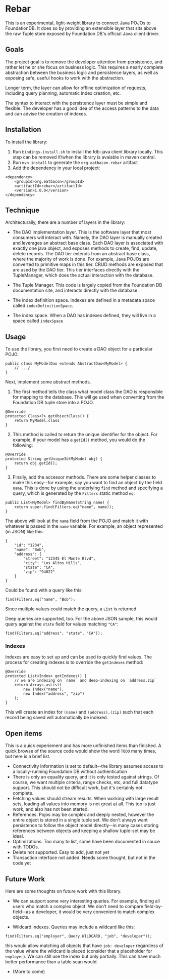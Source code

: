 # Rebar

This is an experimental, light-weight library to connect Java POJOs 
to FoundationDB. It does so by providing an extensible layer that
sits above the raw Tuple store exposed by Foundation DB's official
Java client driver.

## Goals
The project goal is to remove the developer attention from persistence,
and rather let he or she focus on business logic. This requires
a nearly complete abstraction between the business logic and 
persistence layers, as well as exposing safe, useful hooks to
work with the abstraction.

Longer term, the layer can allow for offline optimization of requests,
including query planning, automatic index creation, etc.

The syntax to interact with the persistence layer must be simple and
flexible. The developer has a good idea of the access patterns to
the data and can advise the creation of indexes.

## Installation
To install the library:

1. Run `bindings-install.sh` to install the fdb-java client library 
locally. This step can be removed if/when the library is avaiable
in maven central.
2. Run `mvn install` to generate the `org.eatbacon.rebar` artifact
3. Add the dependency in your local project:

```
<dependency>
    <groupId>org.eatbacon</groupId>
    <artifactId>rebar</artifactId>
    <version>1.0.0</version>
</dependency>
```

## Technique
Architecturally, there are a number of layers in the library:

* The DAO implementation layer. This is the software layer that most consumers will
interact with. Namely, the DAO layer is manually created and leverages
an abstract base class. Each DAO layer is associated with exactly one
java object, and exposes methods to create, find, update, delete
records. The DAO tier extends from an abstract base class, where the 
majority of work is done. For example, Java POJOs are converted to 
primitive maps in this tier. CRUD methods are exposed that are 
used by the DAO tier. This tier interfaces directly with the 
TupleManager, which does the actual interaction with the database.

* The Tuple Manager. This code is largely copied from the Foundation DB
documentation site, and interacts directly with the database.

* The index definition space. Indexes are defined in a metadata
space called `indexDefinitionSpace`.

* The index space. When a DAO has indexes defined, they will live
in a space called `indexSpace`

## Usage
To use the library, you first need to create a DAO object for 
a particular POJO:

```
public class MyModelDao extends AbstractDao<MyModel> {
    // .../
}
```

Next, implement some abstract methods.

1. The first method tells the class what model class the DAO is 
responsible for mapping to the database. This will ge used when
converting from the Foundation DB tuple store into a POJO.
```
@Override
protected Class<?> getObjectClass() {
    return MyModel.class
}
```

2. This method is called to return the unique identifier for the
object. For example, if your model has a `getId()` method, you would
do the following:
```
@Override
protected String getUniqueId(MyModel obj) {
    return obj.getId();
}
```

3. Finally, add the accessor methods. There are some helper classes
to make this easy--for example, say you want to find an object
by the field `name`. This is done by using the underlying `find` 
method and specifying a query, which is generated by the `Filters`
static method `eq`:

```
public List<MyModel> findByName(String name) {
    return super.find(Filters.eq("name", name));
}
```

The above will look at the `name` field from the POJO and match
it with whatever is passed in the `name` variable. For example, an
object represented (in JSON) like this:

```
{
    "id": "1234",
    "name": "Bob",
    "address": {
        "street": "12345 El Monte Blvd",
        "city": "Los Altos Hills",
        "state": "CA",
        "zip": "94022"
    }
}
```

Could be found with a query like this:

```
find(Filters.eq("name", "Bob");
```

Since multiple values could match the query, a `List` is returned.

Deep queries are supported, too. For the above JSON sample, this
would query against the `state` field for values matching `"CA"`:

```
find(Filters.eq("address", "state", "CA"));
```

### Indexes
Indexes are easy to set up and can be used to quickly find values.
The process for creating indexes is to override the `getIndexes` method:

```
@Override
protected List<Index> getIndexes() {
    // we are indexing on `name` and deep-indexing on `address.zip`
    return Arrays.asList(
        new Index("name"),
        new Index("address", "zip")
    );
}
```

This will create an index for `(name)` and `(address),(zip)` such 
that each record being saved will automatically be indexed.

## Open items
This is a quick experiement and has more unfinished items than 
finished. A quick browse of the source code would show the word
`TODO` many times, but here is a brief list.

* Connectivity information is set to default--the library assumes
access to a locally-running Foundation DB without authentication
* There is only an equality query, and it is only tested against
strings. Of course, we want multiple criteria, range checks, etc,
and full datatype support. This should not be difficult work, but
it's certainly not complete.
* Fetching values should stream results. When working with large
result sets, loading all values into memory is not great at all.
This too is just work, and also has not been started.
* References. Pojos may be complex and deeply nested, however the
entire object is stored in a single tuple set. We don't always
want persistence to follow the object model directly--in many cases
storing references between objects and keeping a shallow tuple-set
may be ideal. 
* Optimizations. Too many to list, some have been documented in 
souce with TODOs.
* Delete not supported. Easy to add, just not yet
* Transaction interface not added. Needs some thought, but not in
the code yet

## Future Work
Here are some thoughts on future work with this library.

* We can support some very interesting queries. For example,
finding all users who match a complex object. We don't need to
compare field-by-field--as a developer, it would be very 
convenient to match complex objects.

* Wildcard indexes. Queries may include a wildcard like this:

```
find(Filters.eq("employer", Query.WILDCARD, "job", "developer"));
```

this would allow matching all objects that have `job: developer`
regardless of the value where the wildcard is placed (consider that
a placeholder for `employer`). We can still use the index but only
partially. This can have much better performance than a table scan
would.

* (More to come)
